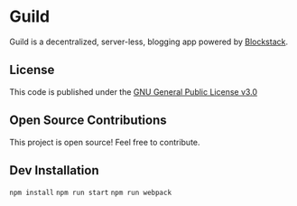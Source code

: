 # Guild

Guild is a decentralized, server-less, blogging app powered by [Blockstack](https://blockstack.org/intro).

## License
This code is published under the [GNU General Public License v3.0](LICENSE.md)

## Open Source Contributions
This project is open source! Feel free to contribute.

## Dev Installation
`npm install`
`npm run start`
`npm run webpack`
